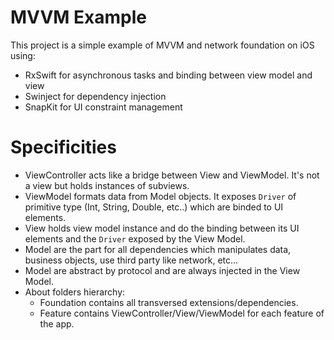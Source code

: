 # MVVM Example

This project is a simple example of MVVM and network foundation on iOS using:
- RxSwift for asynchronous tasks and binding between view model and view
- Swinject for dependency injection
- SnapKit for UI constraint management

# Specificities

- ViewController acts like a bridge between View and ViewModel. It's not a view but holds instances of subviews.
- ViewModel formats data from Model objects. It exposes `Driver` of primitive type (Int, String, Double, etc..) which are binded to UI elements.
- View holds view model instance and do the binding between its UI elements and the `Driver` exposed by the View Model.
- Model are the part for all dependencies which manipulates data, business objects, use third party like network, etc...
- Model are abstract by protocol and are always injected in the View Model.
- About folders hierarchy:
	- Foundation contains all transversed extensions/dependencies.
	- Feature contains ViewController/View/ViewModel for each feature of the app.
